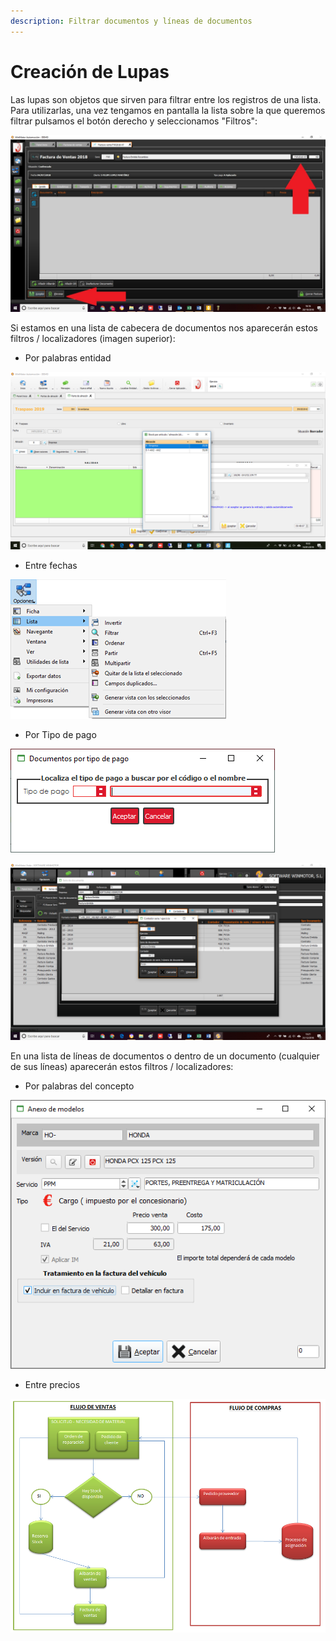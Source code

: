 ```yaml
---
description: Filtrar documentos y líneas de documentos
---
```


# Creación de Lupas

Las lupas son objetos que sirven para filtrar entre los registros de una lista. Para utilizarlas, una vez tengamos en pantalla la lista sobre la que queremos filtrar pulsamos el botón derecho y seleccionamos "Filtros":

![](../../.gitbook/assets/image%20%2832%29.png)

Si estamos en una lista de cabecera de documentos nos aparecerán estos filtros / localizadores \(imagen superior\):

* Por palabras entidad

![](../../.gitbook/assets/image%20%28401%29.png)

* Entre fechas

![](../../.gitbook/assets/image%20%2853%29.png)

* Por Tipo de pago

![](../../.gitbook/assets/image%20%28397%29.png)

![](../../.gitbook/assets/image%20%28300%29.png)

En una lista de líneas de documentos o dentro de un documento \(cualquier de sus líneas\) aparecerán estos filtros / localizadores:

* Por palabras del concepto

![](../../.gitbook/assets/image%20%2856%29.png)

* Entre precios

![](../../.gitbook/assets/image%20%2824%29.png)

